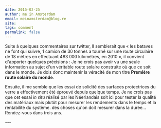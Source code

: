 ```yaml
---
date: 2015-02-25
author: me in Amsterdam
email: meinamsterdam@blog.re
site: 
tags: comment
permalink: false
---
```


<p>Suite à quelques commentaires sur twitter, Il semblerait que « les bataves ne font qui suivre, 1 camion de 30 tonnes a tourné sur une route circulaire de 18 mètres en effectuant 483 000 kilomètres, en 2010 », il convient d'apporter quelques précisions : Je ne crois pas avoir vu une seule information au sujet d'un véritable route solaire construite où que ce soit dans le monde. Je dois donc maintenir la véracité de mon titre <strong>Première route solaire du monde</strong>.</p>

<p>Ensuite, il me semble que les essai de solidité des surfaces protectrices du verre a effectivement été éprouvé depuis quelque temps. Je ne crois pas que cet essai <em>in situ</em> réalisé par les Néerlandais soit ici pour tester la qualité des matériaux mais plutôt pour mesurer les rendements dans le temps et la rentabilité du système. des choses qu'on doit mesurer dans la durée... Rendez-vous dans trois ans.</p>
---